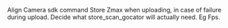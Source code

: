 Align Camera sdk command
Store Zmax when uploading, in case of failure during upload.
Decide what store_scan_gocator will actually need. Eg Fps.
